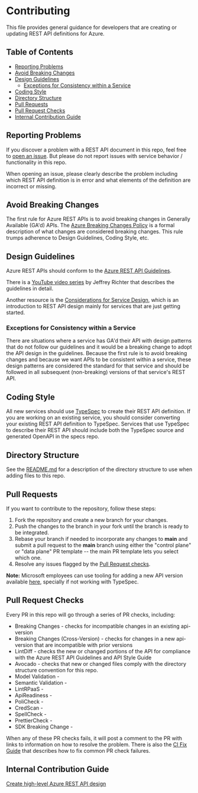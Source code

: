 # Contributing

This file provides general guidance for developers that are creating or updating REST API definitions for Azure.

## Table of Contents
<!--
  You should regenerate the TOC using the `markdown-toc` node package after making changes to this file.

      npx markdown-toc -i --maxdepth 4 CONTRIBUTING.md
  -->

<!-- toc -->

- [Reporting Problems](#reporting-problems)
- [Avoid Breaking Changes](#avoid-breaking-changes)
- [Design Guidelines](#design-guidelines)
  * [Exceptions for Consistency within a Service](#exceptions-for-consistency-within-a-service)
- [Coding Style](#coding-style)
- [Directory Structure](#directory-structure)
- [Pull Requests](#pull-requests)
- [Pull Request Checks](#pull-request-checks)
- [Internal Contribution Guide](#internal-contribution-guide)

<!-- tocstop -->

## Reporting Problems

If you discover a problem with a REST API document in this repo, feel free to [open an issue](https://github.com/Azure/azure-rest-api-specs/issues/new). But please do not report issues with service behavior / functionality in this repo.

When opening an issue, please clearly describe the problem including which REST API definition is in error and what elements of the definition are incorrect or missing.

## Avoid Breaking Changes

The first rule for Azure REST APIs is to avoid breaking changes in Generally Available (GA'd) APIs. The [Azure Breaking Changes Policy](https://aka.ms/AzBreakingChangesPolicy) is a formal description of what changes are considered breaking changes. This rule trumps adherence to Design Guidelines, Coding Style, etc.

## Design Guidelines

Azure REST APIs should conform to the [Azure REST API Guidelines](https://github.com/microsoft/api-guidelines/blob/vNext/azure/Guidelines.md).

There is a [YouTube video series](https://www.youtube.com/watch?v=9Ng00IlBCtw) by Jeffrey Richter that describes the guidelines in detail.

Another resource is the [Considerations for Service Design](https://github.com/microsoft/api-guidelines/blob/vNext/azure/ConsiderationsForServiceDesign.md), which is an introduction to REST API design mainly for services that are just getting started.

### Exceptions for Consistency within a Service

There are situations where a service has GA'd their API with design patterns that do not follow our guidelines and it would be a breaking change to adopt the API design in the guidelines.
Because the first rule is to avoid breaking changes and because we want APIs to be consistent within a service, these design patterns are considered the standard for that service and should be followed in all subsequent (non-breaking) versions of that service's REST API.

## Coding Style

All new services should use [TypeSpec](https://aka.ms/typespec/azure) to create their REST API definition. If you are working on an existing service, you should consider converting your existing REST API definition to TypeSpec. Services that use TypeSpec to describe their REST API should include both the TypeSpec source and generated OpenAPI in the specs repo.

## Directory Structure

See the [README.md](./README.md) for a description of the directory structure to use when adding files to this repo.

## Pull Requests

If you want to contribute to the repository, follow these steps:
  1. Fork the repository and create a new branch for your changes.
  2. Push the changes to the branch in your fork until the branch is ready to be integrated.
  3. Rebase your branch if needed to incorporate any changes to **main** and submit a pull request to the **main** branch using either the "control plane" or "data plane" PR template -- the main PR template lets you select which one.
  4. Resolve any issues flagged by the [Pull Request checks](#pull-request-checks).

**Note:** Microsoft employees can use tooling for adding a new API version available [here](https://eng.ms/docs/products/azure-developer-experience/design/api-specs/api-specs), specially if not working with TypeSpec.

## Pull Request Checks

Every PR in this repo will go through a series of PR checks, including:

- Breaking Changes - checks for incompatible changes in an existing api-version
- Breaking Changes (Cross-Version) - checks for changes in a new api-version that are incompatible with prior versions
- LintDiff - checks the new or changed portions of the API for compliance with the Azure REST API Guidelines and API Style Guide
- Avocado - checks that new or changed files comply with the directory structure convention for this repo.
- Model Validation -
- Semantic Validation -
- LintRPaaS -
- ApiReadiness -
- PoliCheck -
- CredScan -
- SpellCheck -
- PrettierCheck - 
- SDK Breaking Change -

When any of these PR checks fails, it will post a comment to the PR with links to information on how to resolve the problem.
There is also the [CI Fix Guide](https://aka.ms/ci-fix) that describes how to fix common PR check failures.

## Internal Contribution Guide
[Create high-level Azure REST API design](https://eng.ms/docs/products/azure-developer-experience/design/api-design)
